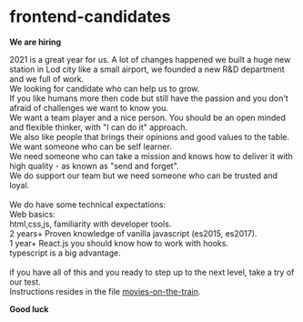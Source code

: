 # frontend-candidates

**We are hiring**

2021 is a great year for us. A lot of changes happened we built a huge new station in Lod city like a small airport, we founded a new R&D department and we full of work.<br />
We looking for candidate who can help us to grow.<br />
If you like humans more then code but still have the passion and you don't afraid of challenges we want to know you.<br />
We want a team player and a nice person. You should be an open minded and flexible thinker, with "I can do it" approach.<br />
We also like people that brings their opinions and good values to the table. We want someone who can be self learner.<br />
We need someone who can take a mission and knows how to deliver it with high quality - as known as "send and forget".<br />
We do support our team but we need someone who can be trusted and loyal.<br />
<br />
We do have some technical expectations:<br />
Web basics:<br />
html,css,js, familiarity with developer tools.<br />
2 years+ Proven knowledge of vanilla javascript (es2015, es2017).<br />
1 year+ React.js you should know how to work with hooks.<br />
typescript is a big advantage.<br />
<br />
if you have all of this and you ready to step up to the next level, take a try of our test.<br />
Instructions resides in the file [movies-on-the-train](https://github.com/rail-il/frontend-candidates/blob/master/movies-on-the-train.md).

**Good luck**
